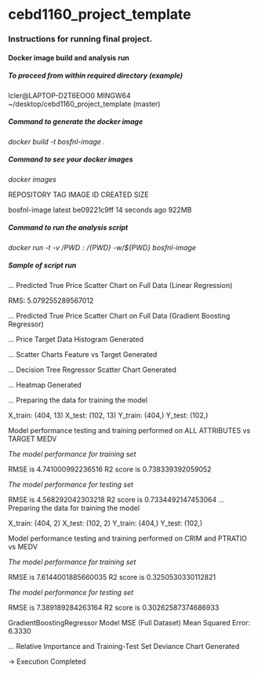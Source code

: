 # cebd1160_project_template

### Instructions for running final project.


#### Docker image build and analysis run

##### To proceed from within required directory (example)
lcler@LAPTOP-D2T6EOO0 MINGW64 ~/desktop/cebd1160_project_template (master)

##### Command to generate the docker image
*docker build -t bosfnl-image .*

##### Command to see your docker images
*docker images*

REPOSITORY     TAG     IMAGE ID      CREATED         SIZE

bosfnl-image   latest  be09221c9ff   14 seconds ago  922MB

##### Command to run the analysis script
*docker run -t -v /${PWD}:/${PWD} -w/${PWD} bosfnl-image*









##### Sample of script run

... Predicted True Price Scatter Chart on Full Data (Linear Regression)

RMS: 5.079255289567012

... Predicted True Price Scatter Chart on Full Data (Gradient Boosting Regressor)

... Price Target Data Histogram Generated

... Scatter Charts Feature vs Target Generated

... Decision Tree Regressor Scatter Chart Generated

... Heatmap Generated

... Preparing the data for training the model

X_train: (404, 13)
X_test: (102, 13)
Y_train: (404,)
Y_test: (102,)

Model performance testing and training performed on ALL ATTRIBUTES vs TARGET MEDV

*The model performance for training set*

RMSE is 4.741000992236516
R2 score is 0.738339392059052


*The model performance for testing set*

RMSE is 4.568292042303218
R2 score is 0.7334492147453064
... Preparing the data for training the model

X_train: (404, 2)
X_test: (102, 2)
Y_train: (404,)
Y_test: (102,)

Model performance testing and training performed on CRIM and PTRATIO vs MEDV

*The model performance for training set*

RMSE is 7.6144001885660035
R2 score is 0.3250530330112821


*The model performance for testing set*

RMSE is 7.389189284263164
R2 score is 0.30262587374686933

GradientBoostingRegressor Model MSE (Full Dataset)
Mean Squared Error: 6.3330

... Relative Importance and Training-Test Set Deviance Chart Generated




 -> Execution Completed
